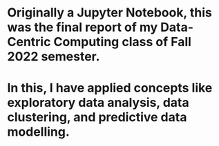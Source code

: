 # Originally a Jupyter Notebook, this was the final report of my Data-Centric Computing class of Fall 2022 semester. 
# In this, I have applied concepts like exploratory data analysis, data clustering, and predictive data modelling.
